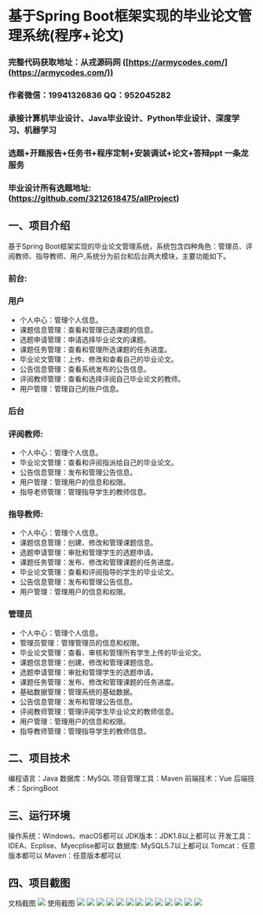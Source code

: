 基于Spring Boot框架实现的毕业论文管理系统(程序+论文)
=
###  完整代码获取地址：从戎源码网 ([https://armycodes.com/](https://armycodes.com/))
###  作者微信：19941326836  QQ：952045282 
###  承接计算机毕业设计、Java毕业设计、Python毕业设计、深度学习、机器学习
###  选题+开题报告+任务书+程序定制+安装调试+论文+答辩ppt 一条龙服务
###  毕业设计所有选题地址:(https://github.com/3212618475/allProject)


一、项目介绍
---
基于Spring Boot框架实现的毕业论文管理系统，系统包含四种角色：管理员、评阅教师、指导教师、用户,系统分为前台和后台两大模块，主要功能如下。
### 前台:
### 用户
  - 个人中心：管理个人信息。
  - 课题信息管理：查看和管理已选课题的信息。
  - 选题申请管理：申请选择毕业论文的课题。
  - 课题任务管理：查看和管理所选课题的任务进度。
  - 毕业论文管理：上传、修改和查看自己的毕业论文。
  - 公告信息管理：查看系统发布的公告信息。
  - 评阅教师管理：查看和选择评阅自己毕业论文的教师。
  - 用户管理：管理自己的账户信息。
 
### 后台
### 评阅教师:
  - 个人中心：管理个人信息。
  - 毕业论文管理：查看和评阅指派给自己的毕业论文。
  - 公告信息管理：发布和管理公告信息。
  - 用户管理：管理用户的信息和权限。
  - 指导老师管理：管理指导学生的教师信息。
  
### 指导教师:
  - 个人中心：管理个人信息。
  - 课题信息管理：创建、修改和管理课题信息。
  - 选题申请管理：审批和管理学生的选题申请。
  - 课题任务管理：发布、修改和管理课题的任务进度。
  - 毕业论文管理：查看和评阅指导的学生的毕业论文。
  - 公告信息管理：发布和管理公告信息。
  - 用户管理：管理用户的信息和权限。

### 管理员
  - 个人中心：管理个人信息。
  - 管理员管理：管理管理员的信息和权限。
  - 毕业论文管理：查看、审核和管理所有学生上传的毕业论文。
  - 课题信息管理：创建、修改和管理课题信息。
  - 选题申请管理：审批和管理学生的选题申请。
  - 课题任务管理：发布、修改和管理课题的任务进度。
  - 基础数据管理：管理系统的基础数据。
  - 公告信息管理：发布和管理公告信息。
  - 评阅教师管理：管理评阅学生毕业论文的教师信息。
  - 用户管理：管理用户的信息和权限。
  - 指导教师管理：管理指导学生的教师信息。
  
二、项目技术
---
编程语言：Java
数据库：MySQL
项目管理工具：Maven
前端技术：Vue
后端技术：SpringBoot

三、运行环境
---
操作系统：Windows、macOS都可以
JDK版本：JDK1.8以上都可以
开发工具：IDEA、Ecplise、Myecplise都可以
数据库: MySQL5.7以上都可以
Tomcat：任意版本都可以
Maven：任意版本都可以

四、项目截图
---
文档截图
![](limage/2.png)
使用截图
![](image/1.png)
![](image/2.png)
![](image/3.png)
![](image/4.png)
![](image/5.png)
![](image/6.png)
![](image/7.png)
![](image/8.png)
![](image/9.png)
![](image/10.png)
![](image/11.png)
![](image/12.png)
![](image/13.png)
